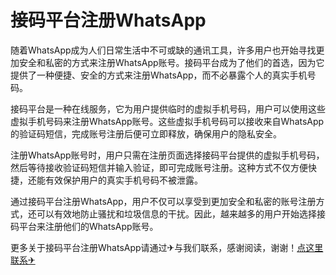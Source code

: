 # 接码平台注册WhatsApp

随着WhatsApp成为人们日常生活中不可或缺的通讯工具，许多用户也开始寻找更加安全和私密的方式来注册WhatsApp账号。接码平台成为了他们的首选，因为它提供了一种便捷、安全的方式来注册WhatsApp，而不必暴露个人的真实手机号码。

接码平台是一种在线服务，它为用户提供临时的虚拟手机号码，用户可以使用这些虚拟手机号码来注册WhatsApp账号。这些虚拟手机号码可以接收来自WhatsApp的验证码短信，完成账号注册后便可立即释放，确保用户的隐私安全。

注册WhatsApp账号时，用户只需在注册页面选择接码平台提供的虚拟手机号码，然后等待接收验证码短信并输入验证，即可完成账号注册。这种方式不仅方便快捷，还能有效保护用户的真实手机号码不被泄露。

通过接码平台注册WhatsApp，用户不仅可以享受到更加安全和私密的账号注册方式，还可以有效地防止骚扰和垃圾信息的干扰。因此，越来越多的用户开始选择接码平台来注册他们的WhatsApp账号。

更多关于接码平台注册WhatsApp请通过✈与我们联系，感谢阅读，谢谢！[点这里联系✈](https://lm.k02.cc)
